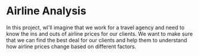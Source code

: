 # Airline Analysis

In this project, wl'll imagine that we work for a travel agency and need to know the ins and outs of airline prices for our clients. We want to make sure that we can find the best deal for our clients and help them to understand how airline prices change based on different factors.
